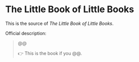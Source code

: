 # The Little Book of Little Books

This is the source of _The Little Book of Little Books_.

Official description:

> @@
>
> 👉 This is the book if you @@.
